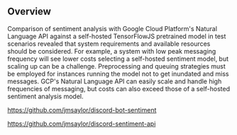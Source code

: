 ## Overview

Comparison of sentiment analysis with Google Cloud Platform's Natural Language API against a self-hosted TensorFlowJS pretrained model in test scenarios revealed that system requirements and available resources should be considered. For example, a system with low peak messaging frequency will see lower costs selecting a self-hosted sentiment model, but scaling up can be a challenge. Preprocessing and queuing strategies must be employed for instances running the model not to get inundated and miss messages. GCP's Natural Language API can easily scale and handle high frequencies of messaging, but costs can also exceed those of a self-hosted sentiment analysis model. 

https://github.com/jmsaylor/discord-bot-sentiment

https://github.com/jmsaylor/discord-sentiment-api

